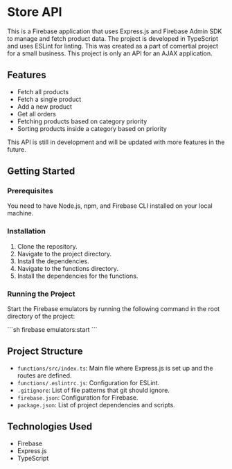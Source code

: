 # Store API

This is a Firebase application that uses Express.js and Firebase Admin SDK to manage and fetch product data. The project is developed in TypeScript and uses ESLint for linting. This was created as a part of comertial project for a small business. This project is only an API for an AJAX application.

## Features
- Fetch all products
- Fetch a single product
- Add a new product
- Get all orders
- Fetching products based on category priority
- Sorting products inside a category based on priority

This API is still in development and will be updated with more features in the future.

## Getting Started

### Prerequisites

You need to have Node.js, npm, and Firebase CLI installed on your local machine.

### Installation

1. Clone the repository.
2. Navigate to the project directory.
3. Install the dependencies.
4. Navigate to the functions directory.
5. Install the dependencies for the functions.

### Running the Project

Start the Firebase emulators by running the following command in the root directory of the project:

\`\`\`sh
firebase emulators:start
\`\`\`

## Project Structure

- `functions/src/index.ts`: Main file where Express.js is set up and the routes are defined.
- `functions/.eslintrc.js`: Configuration for ESLint.
- `.gitignore`: List of file patterns that git should ignore.
- `firebase.json`: Configuration for Firebase.
- `package.json`: List of project dependencies and scripts.

## Technologies Used

- Firebase
- Express.js
- TypeScript